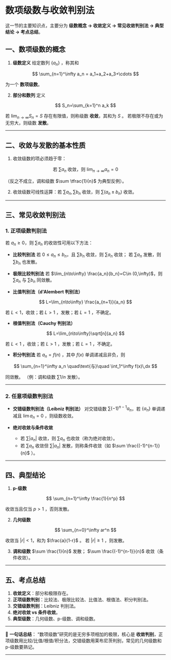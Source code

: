 
# 数项级数与收敛判别法
这一节的主要知识点，主要分为 **级数概念 → 收敛定义 → 常见收敛判别法 → 典型结论 → 考点总结**。



## 一、数项级数的概念

1. **级数定义**
   给定数列 $\{a_n\}$ ，称其和

$$
\sum_{n=1}^\infty a_n = a_1+a_2+a_3+\cdots
$$

为一个 **数项级数**。

2. **部分和数列**
   定义

$$
S_n=\sum_{k=1}^n a_k
$$

若 $\lim_{n\to\infty} S_n = S$ 存在有限值，则称级数 **收敛**，其和为 $S$ 。
若极限不存在或为无穷大，则级数 **发散**。

---

## 二、收敛与发散的基本性质

1. 收敛级数的项必须趋于零：

$$
\text{若 }\sum a_n \text{ 收敛，则 } \lim_{n\to\infty} a_n = 0
$$

   （反之不成立，调和级数 $\sum \tfrac{1}{n}$ 为典型反例）。

2. 收敛级数可线性运算：若 $\sum a_n, \sum b_n$ 收敛，则
   $\sum (a_n\pm b_n)$ 收敛。

---

## 三、常见收敛判别法

### 1. 正项级数判别法

若 $a_n \ge 0$，则 $\sum a_n$ 的收敛性可用以下方法：

* **比较判别法**
  若 $0\le a_n \le b_n$，且 $\sum b_n$ 收敛，则 $\sum a_n$ 收敛；
  若 $\sum a_n$ 发散，则 $\sum b_n$ 也发散。

* **极限比较判别法**
  若 $\lim_{n\to\infty} \frac{a_n}{b_n}=C\in (0,\infty)$，则 $\sum a_n$ 与 $\sum b_n$ 同敛散。

* **比值判别法（d'Alembert 判别法）**

$$
L=\lim_{n\to\infty} \frac{a_{n+1}}{a_n}
$$

  若 $L<1$，收敛；若 $L>1$ ，发散；若 $L=1$ ，不确定。

* **根值判别法（Cauchy 判别法）**

$$
L=\lim_{n\to\infty}\sqrt[n]{a_n}
$$

  若 $L<1$ ，收敛；若 $L>1$ ，发散；若 $L=1$ ，不确定。

* **积分判别法**
  若 $a_n=f(n)$ ，其中 $f(x)$ 单调递减且非负，则

$$
\sum_{n=1}^\infty a_n \quad\text{与}\quad \int_1^\infty f(x)\,dx
$$

  同敛散。
  （例：调和级数 $\sum 1/n$ 发散）。

---

### 2. 任意项级数判别法

* **交错级数判别法（Leibniz 判别法）**
  对交错级数 $\sum (-1)^{n-1} a_n$，若 $\{a_n\}$ 单调递减且 $\lim a_n=0$ ，则级数收敛。

* **绝对收敛与条件收敛**

  * 若 $\sum |a_n|$ 收敛，则 $\sum a_n$ 也收敛（称为绝对收敛）。
  * 若 $\sum a_n$ 收敛但 $\sum |a_n|$ 发散，则称条件收敛（如 $\sum \frac{(-1)^{n-1}}{n}$ ）。

---

## 四、典型结论

1. **p-级数**

$$
\sum_{n=1}^\infty \frac{1}{n^p}
$$

   收敛当且仅当 $p>1$ ，否则发散。

2. **几何级数**

$$
\sum_{n=0}^\infty ar^n
$$

   收敛当 $|r|<1$，和为 $\frac{a}{1-r}$ 。
   若 $|r|\ge 1$ ，则发散。

3. **调和级数**
   $\sum \frac{1}{n}$ 发散；
   $\sum \frac{(-1)^{n-1}}{n}$ 收敛（条件收敛）。

---

## 五、考点总结

1. **收敛定义**：部分和极限存在。
2. **正项级数判别**：比较法、极限比较法、比值法、根值法、积分判别法。
3. **交错级数判别**：Leibniz 判别法。
4. **绝对收敛 vs 条件收敛**。
5. **典型级数**：几何级数、p-级数、调和级数。

---

📌 **一句话总结**：
“数项级数”研究的是无穷多项相加的极限，核心是 **收敛判别**，正项级数用比较/比值/根值/积分法，交错级数用莱布尼茨判别，常见的几何级数和 p-级数要熟记。

---


